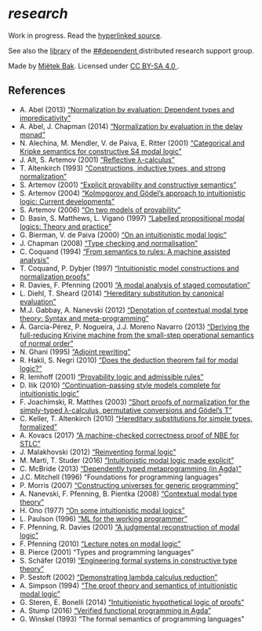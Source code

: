 # *research*

Work in progress.  Read the [hyperlinked source](https://research.mietek.io/).

See also the [library](https://github.com/dpndnt/library) of the [##dependent
](ircs://irc.libera.chat:6697/##dependent) distributed research support group.

Made by [Miëtek Bak](https://mietek.io/).  Licensed under [CC BY-SA 4.0
](https://creativecommons.org/licenses/by-sa/4.0/).


## References

- A. Abel (2013) [“Normalization by evaluation: Dependent types and impredicativity”](https://www.cse.chalmers.se/~abela/habil.pdf)
- A. Abel, J. Chapman (2014) [“Normalization by evaluation in the delay monad”](https://doi.org/10.4204/EPTCS.153.4)
- N. Alechina, M. Mendler, V. de Paiva, E. Ritter (2001) [“Categorical and Kripke semantics for constructive S4 modal logic”](https://doi.org/10.1007/3-540-44802-0_21)
- J. Alt, S. Artemov (2001) [“Reflective λ-calculus”](https://doi.org/10.1007/3-540-45504-3_2)
- T. Altenkirch (1993) [“Constructions, inductive types, and strong normalization”](http://www.cs.nott.ac.uk/~psztxa/publ/phd93.pdf)
- S. Artemov (2001) [“Explicit provability and constructive semantics”](https://doi.org/10.2307/2687821)
- S. Artemov (2004) [“Kolmogorov and Gödel’s approach to intuitionistic logic: Current developments”](https://doi.org/10.1070/rm2004v059n02abeh000715)
- S. Artemov (2006) [“On two models of provability”](https://doi.org/10.1007/978-0-387-69245-6_1)
- D. Basin, S. Matthews, L. Viganò (1997) [“Labelled propositional modal logics: Theory and practice”](https://doi.org/10.1093/logcom/7.6.685)
- G. Bierman, V. de Paiva (2000) [“On an intuitionistic modal logic”](https://doi.org/10.1023/A:1005291931660)
- J. Chapman (2008) [“Type checking and normalisation”](http://jmchapman.github.io/papers/thesis.pdf)
- C. Coquand (1994) [“From semantics to rules: A machine assisted analysis”](https://doi.org/10.1007/BFb0049326)
- T. Coquand, P. Dybjer (1997) [“Intuitionistic model constructions and normalization proofs”](https://doi.org/10.1017/S0960129596002150)
- R. Davies, F. Pfenning (2001) [“A modal analysis of staged computation”](https://doi.org/10.1145/382780.382785)
- L. Diehl, T. Sheard (2014) [“Hereditary substitution by canonical evaluation”](http://www.larrytheliquid.com/drafts/sbe.pdf)
- M.J. Gabbay, A. Nanevski (2012) [“Denotation of contextual modal type theory: Syntax and meta-programming”](https://doi.org/10.1016/j.jal.2012.07.002)
- Á. García-Pérez, P. Nogueira, J.J. Moreno Navarro (2013) [“Deriving the full-reducing Krivine machine from the small-step operational semantics of normal order”](https://doi.org/10.1145/2505879.2505887)
- N. Ghani (1995) [“Adjoint rewriting”](https://www.cs.le.ac.uk/people/ng13/papers/yellowthesis.ps.gz)
- R. Hakli, S. Negri (2010) [“Does the deduction theorem fail for modal logic?”](https://doi.org/10.1007/s11229-011-9905-9)
- R. Iemhoff (2001) [“Provability logic and admissible rules”](https://www.phil.uu.nl/~iemhoff/Mijn/Papers/proeve.pdf)
- D. Ilik (2010) [“Continuation-passing style models complete for intuitionistic logic”](https://doi.org/10.1016/j.apal.2012.05.003)
- F. Joachimski, R. Matthes (2003) [“Short proofs of normalization for the simply-typed λ-calculus, permutative conversions and Gödel’s T”](https://doi.org/10.1007/s00153-002-0156-9)
- C. Keller, T. Altenkirch (2010) [“Hereditary substitutions for simple types, formalized”](https://doi.org/10.1145/1863597.1863601)
- A. Kovacs (2017) [“A machine-checked correctness proof of NBE for STLC”](https://github.com/dpndnt/library/blob/master/doc/pdf/kovacs-2017.pdf)
- J. Malakhovski (2012) [“Reinventing formal logic”](https://web.archive.org/web/20210507010403/https://oxij.org/note/ReinventingFormalLogic/)
- M. Marti, T. Studer (2016) [“Intuitionistic modal logic made explicit”](https://home.inf.unibe.ch/ltg/publications/2016/mast16.pdf)
- C. McBride (2013) [“Dependently typed metaprogramming (in Agda)”](https://github.com/pigworker/MetaprogAgda)
- J.C. Mitchell (1996) “Foundations for programming languages”
- P. Morris (2007) [“Constructing universes for generic programming”](https://web.archive.org/web/20090902033015/https://www.cs.nott.ac.uk/~pwm/thesis.pdf)
- A. Nanevski, F. Pfenning, B. Pientka (2008) [“Contextual modal type theory”](https://doi.org/10.1145/1352582.1352591)
- H. Ono (1977) [“On some intuitionistic modal logics”](https://doi.org/10.2977/prims/1195189604)
- L. Paulson (1996) [“ML for the working programmer”](https://www.cl.cam.ac.uk/~lp15/MLbook/PDF/chapter9.pdf)
- F. Pfenning, R. Davies (2001) [“A judgmental reconstruction of modal logic”](https://doi.org/10.1017/S0960129501003322)
- F. Pfenning (2010) [“Lecture notes on modal logic”](https://www.cs.cmu.edu/~fp/courses/15816-s10)
- B. Pierce (2001) “Types and programming languages”
- S. Schäfer (2019) [“Engineering formal systems in constructive type theory”](https://www.ps.uni-saarland.de/~schaefer/thesis/draft-screen.pdf)
- P. Sestoft (2002) [“Demonstrating lambda calculus reduction”](https://doi.org/10.1007/3-540-36377-7_19)
- A. Simpson (1994) [“The proof theory and semantics of intuitionistic modal logic”](https://web.archive.org/web/20170809143236/https://homepages.inf.ed.ac.uk/als/Research/thesis.pdf)
- G. Steren, E. Bonelli (2014) [“Intuitionistic hypothetical logic of proofs”](https://doi.org/10.1016/j.entcs.2013.12.013)
- A. Stump (2016) [“Verified functional programming in Agda”](https://doi.org/10.1145/2841316)
- G. Winskel (1993) “The formal semantics of programming languages”
